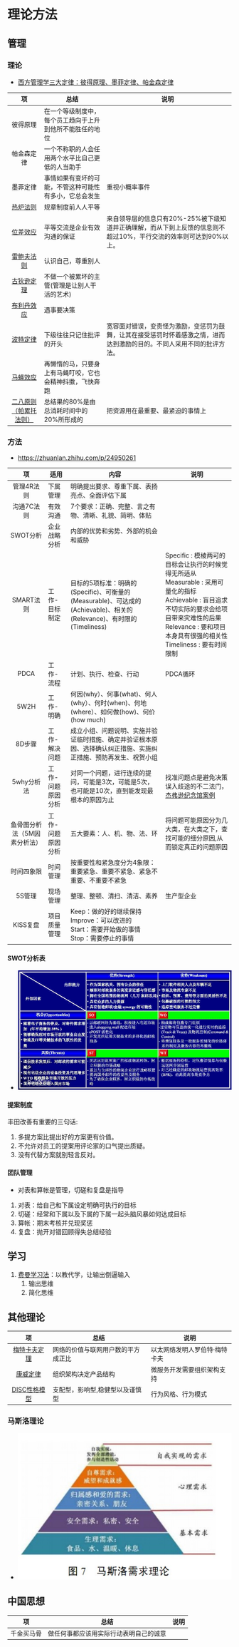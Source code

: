 # 理论方法

## 管理
### 理论
* [西方管理学三大定律：彼得原理、墨菲定律、帕金森定律](http://www.chinavalue.net/Management/Blog/2007-8-2/16069.aspx)

| 项 | 总结 | 说明 |
| :-: | - | - |
| 彼得原理 | 在一个等级制度中，每个员工趋向于上升到他所不能胜任的地位 |  |
| 帕金森定律 | 一个不称职的人会任用两个水平比自己更低的人当助手 |  |
| 墨菲定律 | 事情如果有变坏的可能，不管这种可能性有多小，它总会发生 | 重视小概率事件 |
| [热炉法则](https://wiki.mbalib.com/wiki/%E7%83%AD%E7%82%89%E6%B3%95%E5%88%99) | 规章制度前人人平等 |  |
| [位差效应](https://wiki.mbalib.com/wiki/%E6%B2%9F%E9%80%9A%E7%9A%84%E4%BD%8D%E5%B7%AE%E6%95%88%E5%BA%94) | 平等交流是企业有效沟通的保证 | 来自领导层的信息只有20%-25%被下级知道并正确理解，而从下到上反馈的信息则不超过10%，平行交流的效率则可达到90%以上。 |
| [雷鲍夫法则](https://wiki.mbalib.com/wiki/%E9%9B%B7%E9%B2%8D%E5%A4%AB%E6%B3%95%E5%88%99) | 认识自己，尊重别人 |  |
| [古狄逊定理](https://wiki.mbalib.com/wiki/%E5%8F%A4%E7%8B%84%E9%80%8A%E5%AE%9A%E7%90%86) | 不做一个被累坏的主管(管理是让别人干活的艺术) |  |
| [布利丹效应](https://wiki.mbalib.com/wiki/%E5%B8%83%E5%88%A9%E4%B8%B9%E6%95%88%E5%BA%94) | 遇事要决策 |  |
| [波特定律](https://wiki.mbalib.com/wiki/%E6%B3%A2%E7%89%B9%E5%AE%9A%E5%BE%8B) | 下级往往只记住批评的开头 | 宽容面对错误，变责怪为激励，变惩罚为鼓舞，让其在接受惩罚时怀着感激之情，进而达到激励的目的。不同人采用不同的批评方法。 |
| [马蝇效应](https://wiki.mbalib.com/wiki/%E9%A9%AC%E8%9D%87%E6%95%88%E5%BA%94) | 再懒惰的马，只要身上有马蝇叮咬，它也会精神抖擞，飞快奔跑 |  |
| [二八原则（帕累托法则）]() | 总结果的80%是由总消耗时间中的20%所形成的 | 把资源用在最重要、最紧迫的事情上 |

### 方法
* https://zhuanlan.zhihu.com/p/24950261

| 项 | 适用 | 内容 | 说明 |
| :-: | - | - | - |
| 管理4R法则 | 下属管理 | 明确提出要求、尊重下属、表扬亮点、全面评估下属 |  |
| 沟通7C法则 | 有效沟通 | 7个要求：正确、完整、言之有物、清晰、礼貌、简明、体贴 |  |
| SWOT分析 | 企业战略分析 | 内部的优势和劣势、外部的机会和威胁 |  |
| SMART法则 | 工作-目标制定 | 目标的5项标准：明确的(Specific)、可衡量的(Measurable)、可达成的(Achievable)、相关的(Relevance)、有时限的(Timeliness) | Specific : 模棱两可的目标会让执行的时候觉得无所适从 <br> Measurable : 采用可量化的指标 <br> Achievable : 盲目追求不切实际的要求会给项目带来灾难性的后果 <br> Relevance : 要和项目本身具有很强的相关性 <br> Timeliness : 要有时间限制 |
| PDCA | 工作-流程 | 计划、执行、检查、行动 | PDCA循环 |
| 5W2H | 工作-明确 | 何因(why）、何事(what)、何人(why）、何时(when)、何地(where）、如何做(how)、何价(how much) |  |
| 8D步骤 | 工作-解决问题 | 成立小组、问题说明、实施并验证临时措施、确定并验证根本原因、选择确认纠正措施、实施纠正措施、预防再发生、祝贺小组 |  |
| 5why分析法 | 工作-问题原因分析 | 对同一个问题，进行连续的提问，可能是3次，可能是5次，也可能是10次，直到能发现最根本的原因为止 | 找准问题点是避免决策误入歧途的不二法门，[杰弗逊纪念馆案例](https://zhuanlan.zhihu.com/p/28506456) |
| 鱼骨图分析法（5M因素分析法） | 工作-问题原因分析 | 五大要素：人、机、物、法、环 | 将问题可能原因分为几大类，在大类之下，查找可能的细分原因,从而锁定真正的问题原因 |
| 时间四象限 | 时间管理 | 按重要性和紧急度分为4象限：重要紧急、重要不紧急、紧急不重要、不重要不紧急 |  |
| 5S管理 | 现场管理 | 整理、整顿、清扫、清洁、素养 | 生产型企业 |
| KISS复盘 | 项目质量管理 | Keep：做的好的继续保持 <br> Improve：可以改进的 <br> Start：需要开始做的事情 <br> Stop：需要停止的事情 |  |

#### SWOT分析表
* ![](../s/kb/swot.webp)

#### 提案制度
丰田改善有重要的三句话:
1. 多提方案比提出好的方案更有价值。
1. 不允许对员工的提案用评论家的口气提出质疑。
1. 没有代替方案就别轻言反对。

#### 团队管理
* 对表和算帐是管理，切磋和复盘是指导

1. 对表：给自己和下属设定明确可执行的目标
1. 切磋：经常和下属以及下属的下属一起头脑风暴如何达成目标
1. 算帐：期末考核并兑现奖惩
1. 复盘：抛开对错回顾得失总结经验

## 学习
1. [费曼学习法](https://www.amazon.cn/dp/B08XM4MW6C)：以教代学，让输出倒逼输入
    1. 输出思维
    1. 简化思维

## 其他理论
| 项 | 总结 | 说明 |
| :-: | - | - |
| [梅特卡夫定理](https://baike.baidu.com/item/%E6%A2%85%E7%89%B9%E5%8D%A1%E5%A4%AB%E5%AE%9A%E7%90%86/5195301) | 网络的价值与联网用户数的平方成正比 | 以太网络发明人罗伯特·梅特卡夫 |
| [康威定律](https://yq.aliyun.com/articles/8611) | 组织架构决定产品结构 | 微服务开发需要组织架构支持 |
| [DISC性格模型](https://zhuanlan.zhihu.com/p/347001659) | 支配型，影响型,稳健型以及谨慎型 | 行为风格、行为模式 |

### 马斯洛理论
* ![](../s/kb/maslow.jpg)

## 中国思想
| 项 | 总结 | 说明 |
| :-: | - | - |
| 千金买马骨 | 做任何事都应该用实际行动表明自己的诚意 |  |

